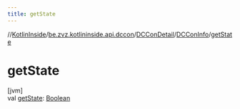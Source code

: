 ```yaml
---
title: getState
---
```

//[KotlinInside](../../../../index.html)/[be.zvz.kotlininside.api.dccon](../../index.html)/[DCConDetail](../index.html)/[DCConInfo](index.html)/[getState](get-state.html)



# getState



[jvm]\
val [getState](get-state.html): [Boolean](https://kotlinlang.org/api/latest/jvm/stdlib/kotlin/-boolean/index.html)




